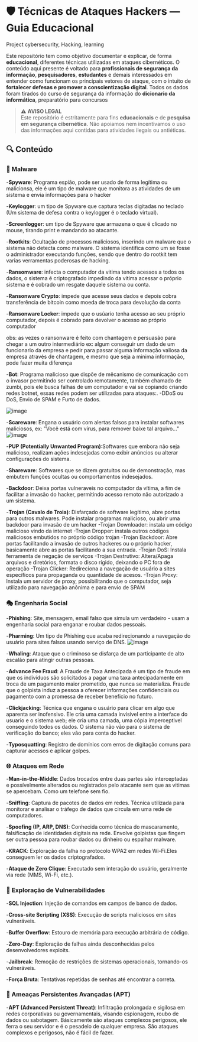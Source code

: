 # 🛡️ Técnicas de Ataques Hackers — Guia Educacional
Project cybersecurity, Hacking, learning

Este repositório tem como objetivo documentar e explicar, de forma **educacional**, diferentes técnicas utilizadas em ataques cibernéticos. O conteúdo aqui presente é voltado para **profissionais de segurança da informação**, **pesquisadores**, **estudantes** e demais interessados em entender como funcionam os principais vetores de ataque, com o intuito de **fortalecer defesas e promover a conscientização digital**.
Todos os dados foram tirados do curso de segurança da informação do **dicionario da informática**, preparatório para concursos

> ⚠️ **AVISO LEGAL**  
> Este repositório é estritamente para fins **educacionais** e de **pesquisa em segurança cibernética**. Não apoiamos nem incentivamos o uso das informações aqui contidas para atividades ilegais ou antiéticas.

## 🔍 Conteúdo

### 🦠 Malware
-**Spyware**: Programa espião, pode ser usado de forma legítima ou malicionsa, ele é um tipo de malware que monitora as atividades de um sistema e envia informações para o hacker 

-**Keylogger**: um tipo de Spyware que captura teclas digitadas no teclado (Um sistema de defesa contra o keylogger é o teclado virtual).

-**Screenlogger**: um tipo de Spyware que armazena o que é clicado no mouse, tirando print e mandando ao atacante. 

-**Rootkits**: Ocultação de processos maliciosos, inserindo um malware que o sistema não detecta como malware. O sistema identifica como um se fosse o administrador executando funções, sendo que dentro do rootkit tem varias verramentas poderosas de hacking. 

-**Ransomware**: infecta o computador da vitima tendo acessos a todos os dados, o sistema é criptografado impedindo da vitima acessar o próprio sistema e é cobrado um resgate daquele sistema ou conta. 

-**Ransonware Crypto**: impede que acesse seus dados e depois cobra transferência de bitcoin como moeda de troca para devolução da conta 

-**Ransonware Locker**: impede que o usúario tenha acesso ao seu próprio computador, depois é cobrado para devolver o acesso ao próprio computador

obs: as vezes o ransonware é feito com chantagem e persuasão para chegar a um outro intermediário ex: algum conseguir um dado de um funcionario da empresa e pedir para passar alguma informação valiosa da empresa através de chantagem, e mesmo que seja a minima informação, pode fazer muita diferença 

-**Bot**: Programa malicioso que dispõe de mêcanismo de comunicação com o invasor permitindo ser controlado remotamente, também chamado de zumbi, pois ele busca falhas de um computador e vai se copiando criando redes botnet, essas redes podem ser utilizadas para ataques:. 
-DDoS ou DoS, Envio de SPAM e Furto de dados. 

![image](https://github.com/user-attachments/assets/d22feb1b-9689-450d-8b3d-81fb913a04bf)

-**Scareware**: Engana o usuário com alertas falsos para instalar softwares maliciosos, ex: "Você está com vírus, para remover baixe tal arquivo..."
![image](https://github.com/user-attachments/assets/ca92c36d-152e-4cd6-91c5-175be5ee7d13)


-**PUP (Potentially Unwanted Program)**:Softwares que embora não seja malicioso, realizam ações indesejadas como exibir anúncios ou alterar configurações do sistema. 

-**Shareware**: Softwares que se dizem gratuitos ou de demonstração, mas embutem funções ocultas ou comportamentos indesejados.

-**Backdoor**: Deixa portas vulneraveis no computador da vítima, a fim de facilitar a invasão do hacker, permitindo acesso remoto não autorizado a um sistema. 

-**Trojan (Cavalo de Troia)**: Disfarçado de software legítimo, abre portas para outros malwares. Pode instalar programas malicioso, ou abrir uma backdoor para invasão de um hacker 
-Trojan Downloader: instala um código malicioso vindo da internet 
-Trojan Dropper: instala outros códigos maliciosos embutidos no próprio código trojan 
-Trojan Backdoor: Abre portas facilitando a invasão de outros hackeres ou o próprio hacker, basicamente abre as portas facilitando a sua entrada. 
-Trojan DoS: Instala ferramenta de negação de serviços 
-Trojan Destrutivo: Altera/Apaga arquivos e diretórios, formata o disco rígido, deixando o PC fora de operação 
-Trojan Clicker: Redireciona a navegação de usuário a sites específicos para propaganda ou quantidade de acesos. 
-Trojan Proxy: Instala um servidor de proxy, possibilitando que o computador, seja utilizado para navegação anônima e para envio de SPAM 

### 🎭 Engenharia Social
-**Phishing**: Site, mensagem, email falso que simula um verdadeiro - usam a engenharia social para enganar e roubar dados pessoais. 

-**Pharming**: Um tipo de Phishing que acaba redirecionando a navegação do usuário para sites falsos usando serviço de DNS. 
![image](https://github.com/user-attachments/assets/1f0c245e-5a0c-469d-9d3f-64e53232f3b5)

-**Whaling**: Ataque que o criminoso se disfarça de um participante de alto escalão para atingir outras pessoas. 

-**Advance Fee Fraud**: A Fraude de Taxa Antecipada é um tipo de fraude em que os indivíduos são solicitados a pagar uma taxa antecipadamente em troca de um pagamento maior prometido, que nunca se materializa. Fraude que o golpista induz a pessoa a oferecer informações confidenciais ou pagamento com a promessa de receber beneficio no futuro. 

-**Clickjacking**: Técnica que engana o usuário para clicar em algo que aparenta ser inofensivo. Ele cria uma camada invisivel entre a interface do usuario e o sistema web; ele cria uma camada, uma cópia imperceptivel conseguindo todos os dados. O sistema não vão para o sistema de verificação do banco; eles vão para conta do hacker. 

-**Typosquatting**: Registro de domínios com erros de digitação comuns para capturar acessos e aplicar golpes.

### 🌐 Ataques em Rede
-**Man-in-the-Middle**: Dados trocados entre duas partes são interceptadas e possívelmente alterados ou registrados pelo atacante sem que as vitimas se apercebam. Como um telefone sem fio. 

-**Sniffing**: Captura de pacotes de dados em redes. Técnica utilizada para monitorar e analisar o tráfego de dados que circula em uma rede de computadores.

-**Spoofing (IP, ARP, DNS)**: Conhecida como técnica do mascaramento, falsificação de identidades digitais na rede. Envolve golpistas que fingem ser outra pessoa para roubar dados ou dinheiro ou espalhar malware.

-**KRACK**: Exploração da falha no protocolo WPA2 em redes Wi-Fi.Eles conseguem ler os dados criptografados. 

-**Ataque de Zero Clique**: Executado sem interação do usuário, geralmente via rede (MMS, Wi-Fi, etc.).

### 🧠 Exploração de Vulnerabilidades

-**SQL Injection**: Injeção de comandos em campos de banco de dados.

-**Cross-site Scripting (XSS)**: Execução de scripts maliciosos em sites vulneráveis.

-**Buffer Overflow**: Estouro de memória para execução arbitrária de código.

-**Zero-Day**: Exploração de falhas ainda desconhecidas pelos desenvolvedores exploits.

-**Jailbreak**: Remoção de restrições de sistemas operacionais, tornando-os vulneráveis.

-**Força Bruta**: Tentativas repetidas de senhas até encontrar a correta.

### 🎯 Ameaças Persistentes Avançadas (APT)

-**APT (Advanced Persistent Threat)**: Infiltração prolongada e sigilosa em redes corporativas ou governamentais, visando espionagem, roubo de dados ou sabotagem. Básicamente são ataques complexos perigosos, ele ferra o seu servidor e é o pesadelo de qualquer empresa. São ataques complexos e perigosos, não é fácil de fazer. 


